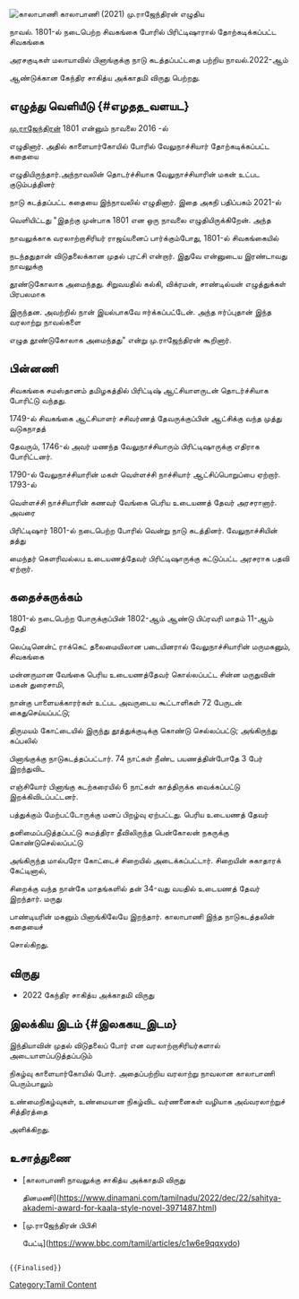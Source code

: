 ![காலாபாணி](காலாபாணி.jpg "காலாபாணி") காலாபாணி (2021) மு.ராஜேந்திரன் எழுதிய
நாவல். 1801-ல் நடைபெற்ற சிவகங்கை போரில் பிரிட்டிஷாரால் தோற்கடிக்கப்பட்ட சிவகங்கை
அரசகுடிகள் மலாயாவில் பினாங்குக்கு நாடு கடத்தப்பட்டதை பற்றிய நாவல்.2022-ஆம்
ஆண்டுக்கான கேந்திர சாகித்ய அக்காதமி விருது பெற்றது.

## எழுத்து வெளியீடு {#எழதத_வளயட}

[மு.ராஜேந்திரன்](மு.ராஜேந்திரன் "wikilink") 1801 என்னும் நாவலை 2016 -ல்
எழுதினார். அதில் காளையார்கோயில் போரில் வேலுநாச்சியார் தோற்கடிக்கப்பட்ட கதையை
எழுதியிருந்தார்.அந்நாவலின் தொடர்ச்சியாக வேலுநாச்சியாரின் மகன் உட்பட குடும்பத்தினர்
நாடு கடத்தப்பட்ட கதையை இந்நாவலில் எழுதினார். இதை அகநி பதிப்பகம் 2021-ல்
வெளியிட்டது \"இதற்கு முன்பாக 1801 என ஒரு நாவலை எழுதியிருக்கிறேன். அந்த
நாவலுக்காக வரலாற்றாசிரியர் ராஜய்யனைப் பார்க்கும்போது, 1801-ல் சிவகங்கையில்
நடந்ததுதான் விடுதலைக்கான முதல் புரட்சி என்றார். இதுவே என்னுடைய இரண்டாவது நாவலுக்கு
தூண்டுகோலாக அமைந்தது. சிறுவயதில் கல்கி, விக்ரமன், சாண்டில்யன் எழுத்துக்கள் பிரபலமாக
இருந்தன. அவற்றில் நான் இயல்பாகவே ஈர்க்கப்பட்டேன். அந்த ஈர்ப்புதான் இந்த வரலாற்று நாவல்களை
எழுத தூண்டுகோலாக அமைந்தது" என்று மு.ராஜேந்திரன் கூறினார்.

## பின்னணி

சிவகங்கை சமஸ்தானம் தமிழகத்தில் பிரிட்டிஷ் ஆட்சியாளருடன் தொடர்ச்சியாக போரிட்டு வந்தது.
1749-ல் சிவகங்கை ஆட்சியாளர் சசிவர்ணத் தேவருக்குப்பின் ஆட்சிக்கு வந்த முத்து வடுகநாதத்
தேவரும், 1746-ல் அவர் மணந்த வேலுநாச்சியாரும் பிரிட்டிஷாருக்கு எதிராக போரிட்டனர்.
1790-ல் வேலுநாச்சியாரின் மகள் வெள்ளச்சி நாச்சியார் ஆட்சிப்பொறுப்பை ஏற்றார். 1793-ல்
வெள்ளச்சி நாச்சியாரின் கணவர் வேங்கை பெரிய உடையணத் தேவர் அரசரானார். அவரை
பிரிட்டிஷார் 1801-ல் நடைபெற்ற போரில் வென்று நாடு கடத்தினர். வேலுநாச்சியின் தத்து
மைந்தர் கெளரிவல்லப உடையணத்தேவர் பிரிட்டிஷாருக்கு கட்டுப்பட்ட அரசராக பதவி ஏற்றார்.

## கதைச்சுருக்கம்

1801-ல் நடைபெற்ற போருக்குப்பின் 1802-ஆம் ஆண்டு பிப்ரவரி மாதம் 11-ஆம் தேதி
லெப்டினென்ட் ராக்கெட் தலைமையிலான படையினரால் வேலுநாச்சியாரின் மருமகனும், சிவகங்கை
மன்னருமான வேங்கை பெரிய உடையணத்தேவர் கொல்லப்பட்ட சின்ன மருதுவின் மகன் துரைசாமி,
நான்கு பாளையக்காரர்கள் உட்பட அவருடைய கூட்டாளிகள் 72 பேருடன் கைதுசெய்யப்பட்டு;
திருமயம் கோட்டையில் இருந்து தூத்துக்குடிக்கு கொண்டு செல்லப்பட்டு; அங்கிருந்து கப்பலில்
பினாங்குக்கு நாடுகடத்தப்பட்டார். 74 நாட்கள் நீண்ட பயணத்தின்போதே 3 பேர் இறந்துவிட
எஞ்சியோர் பினாங்கு கடற்கரையில் 6 நாட்கள் காத்திருக்க வைக்கப்பட்டு இறக்கிவிடப்பட்டனர்.
பத்துக்கும் மேற்பட்டோருக்கு மனப் பிறழ்வு ஏற்பட்டது. பெரிய உடையணத் தேவர்
தனிமைப்படுத்தப்பட்டு சுமத்திரா தீவிலிருந்த பென்கோலன் நகருக்கு கொண்டுசெல்லப்பட்டு
அங்கிருந்த மால்பரோ கோட்டைச் சிறையில் அடைக்கப்பட்டார். சிறையின் சுகாதாரக் கேட்டினால்,
சிறைக்கு வந்த நான்கே மாதங்களில் தன் 34-வது வயதில் உடையணத் தேவர் இறந்தார். மருது
பாண்டியரின் மகனும் பினாங்கிலேயே இறந்தார். காலாபாணி இந்த நாடுகடத்தலின் கதையைச்
சொல்கிறது.

## விருது

-   2022 கேந்திர சாகித்ய அக்காதமி விருது

## இலக்கிய இடம் {#இலககய_இடம}

இந்தியாவின் முதல் விடுதலைப் போர் என வரலாற்றாசிரியர்களால் அடையாளப்படுத்தப்படும்
நிகழ்வு காளையார்கோயில் போர். அதைப்பற்றிய வரலாற்று நாவலான காலாபாணி பெரும்பாலும்
உண்மைநிகழ்வுகள், உண்மையான நிகழ்விட வர்ணனைகள் வழியாக அவ்வரலாற்றுச் சித்திரத்தை
அளிக்கிறது.

## உசாத்துணை

-   [காலாபாணி நாவலுக்கு சாகித்ய அக்காதமி விருது
    தினமணி](https://www.dinamani.com/tamilnadu/2022/dec/22/sahitya-akademi-award-for-kaala-style-novel-3971487.html)
-   [மு.ராஜேந்திரன் பிபிசி
    பேட்டி](https://www.bbc.com/tamil/articles/c1w6e9qqxydo)

```{=mediawiki}
{{Finalised}}
```
[Category:Tamil Content](Category:Tamil_Content "wikilink")

